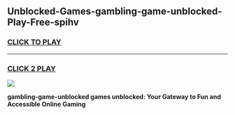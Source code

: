 
## Unblocked-Games-gambling-game-unblocked-Play-Free-spihv
<h3>
<a href="https://premium76.site?title=gambling-game-unblocked&ref=17A">CLICK TO PLAY</a></h3>
<hr>

<h3>
<a href="https://premium76.site?title=gambling-game-unblocked&ref=17A">CLICK 2 PLAY</a>
  
</h3>

<a href="https://premium76.site?title=gambling-game-unblocked&ref=17A"><img src="https://clearcache.store/games.png"></a>


**gambling-game-unblocked games unblocked: Your Gateway to Fun and Accessible Online Gaming**

